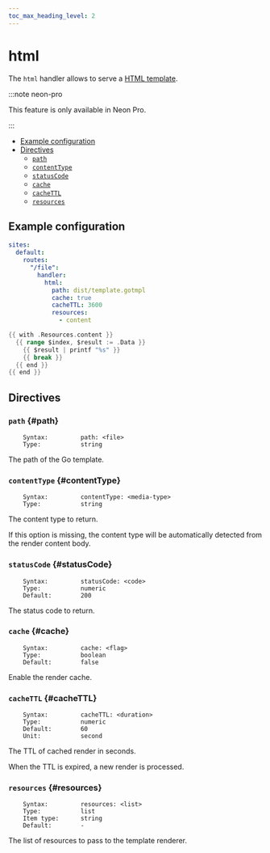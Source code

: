 ```yaml
---
toc_max_heading_level: 2
---
```


# html

The `html` handler allows to serve a [HTML template](https://pkg.go.dev/text/template).

:::note neon-pro

This feature is only available in Neon Pro.

:::

- [Example configuration](#example-configuration)
- [Directives](#directives)
  - [`path`](#path)
  - [`contentType`](#contentType)
  - [`statusCode`](#statusCode)
  - [`cache`](#cache)
  - [`cacheTTL`](#cacheTTL)
  - [`resources`](#resources)

## Example configuration

```yaml
sites:
  default:
    routes:
      "/file":
        handler:
          html:
            path: dist/template.gotmpl
            cache: true
            cacheTTL: 3600
            resources:
              - content
```

```go title="template.gotmpl" showLineNumbers
{{ with .Resources.content }}
  {{ range $index, $result := .Data }}
    {{ $result | printf "%s" }}
    {{ break }}
  {{ end }}
{{ end }}
```

## Directives

### `path` {#path}

```
    Syntax:         path: <file>
    Type:           string
```

The path of the Go template.

### `contentType` {#contentType}

```
    Syntax:         contentType: <media-type>
    Type:           string
```

The content type to return.

If this option is missing, the content type will be automatically detected from the render content body.

### `statusCode` {#statusCode}

```
    Syntax:         statusCode: <code>
    Type:           numeric
    Default:        200
```

The status code to return.

### `cache` {#cache}

```
    Syntax:         cache: <flag>
    Type:           boolean
    Default:        false
```

Enable the render cache.

### `cacheTTL` {#cacheTTL}

```
    Syntax:         cacheTTL: <duration>
    Type:           numeric
    Default:        60
    Unit:           second
```

The TTL of cached render in seconds.

When the TTL is expired, a new render is processed.

### `resources` {#resources}

```
    Syntax:         resources: <list>
    Type:           list
    Item type:      string
    Default:        -
```

The list of resources to pass to the template renderer.

